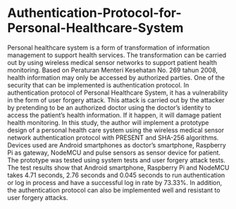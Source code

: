 # Authentication-Protocol-for-Personal-Healthcare-System

Personal healthcare system is a form of transformation of information management to support health services. The transformation can be carried out by using wireless medical sensor networks to support patient health monitoring. Based on Peraturan Menteri Kesehatan No. 269 tahun 2008, health information may only be accessed by authorized parties. One of the security that can be implemented is authentication protocol. In authentication protocol of Personal Healthcare System, it has a vulnerability in the form of user forgery attack. This attack is carried out by the attacker by pretending to be an authorized doctor using the doctor’s identity to access the patient’s health information. If it happen, it will damage patient health monitoring. In this study, the author will implement a prototype design of a personal health care system using the wireless medical sensor network authentication protocol with PRESENT and SHA-256 algorithms. Devices used are Android smartphones as doctor’s smartphone, Raspberry Pi as gateway, NodeMCU and pulse sensors as sensor device for patient. The prototype was tested using system tests and user forgery attack tests. The test results show that Android smartphone, Raspberry Pi and NodeMCU takes 4.71 seconds, 2.76 seconds and 0.045 seconds to run authentication or log in process and have a successful log in rate by 73.33%. In addition, the authentication protocol can also be implemented well and resistant to user forgery attacks.

